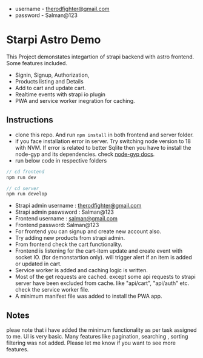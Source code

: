 - username - therodfighter@gmail.com
- password - Salman@123

# Starpi Astro Demo

This Project demonstates integartion of strapi backend with astro frontend. Some features included.

- Signin, Signup, Authorization,
- Products listing and Details
- Add to cart and update cart.
- Realtime events with strapi io plugin
- PWA and service worker inegration for caching.

## Instructions

- clone this repo. And run `npm install` in both frontend and server folder.
- if you face installation error in server. Try switching node version to 18 with NVM. If error is related to better Sqlite then you have to install the node-gyp and its dependencies. check [node-gyp docs](https://github.com/nodejs/node-gyp).
- run below code in respective folders

```typescript
// cd frontend
npm run dev

// cd server
npm run develop
```

- Strapi admin username : therodfighter@gmail.com
- Strapi admin paswsword : Salman@123
- Frontend username : salman@gmail.com
- Frontend password: Salman@123
- For frontend you can signup and create new account also.
- Try adding new products from strapi admin.
- From frontend check the cart functionality.
- Frontend is listening for the cart-item update and create event with socket IO. (for demonstartion only). will trigger alert if an item is added or updated in cart.
- Service worker is added and caching logic is written.
- Most of the get requests are cached. except some api requests to strapi server have been excluded from cache. like "api/cart", "api/auth" etc. check the service worker file.
- A minimum manifest file was added to install the PWA app.

## Notes

pleae note that i have added the minimum functionality as per task assigned to me. UI is very basic. Many features like pagination, searching , sorting filtering was not added. Please let me know if you want to see more features.
